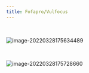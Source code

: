 ```yaml
---
title: Fofapro/Vulfocus
---
```


<template>
  <div style="background-color: #F5F5F5; padding: 24px;">
    <a-page-header
      :ghost="false"
      title="Fofapro/Vulfocus"
      sub-title="通过网络拓扑编排，构建大规模高真实度模拟环境"
      @back="() => $router.go(-1)"
    >
      <template>
      <a-comment>
        <a slot="author">Vulfocus</a>
        <a-avatar
          slot="avatar"
          src="/img/fofavul.ico"
          alt="Vulfocus"
        />
        <p slot="content">
          Vulfocus漏洞分析验证平台汇聚多种类型漏洞，包含系统、数据库、中间件、web应用的多种类型，可快速启动漏洞环境实例。同时通过网络拓扑编排，构建大规模高真实度模拟环境，开展以实战能力为导向的综合性实操演练活动的专业平台，以满足用户在人才培养、实战演练、评估测试、技术研究等场景应用。
        </p>
        </a-tooltip>
      </a-comment>
    </template>
      <template slot="extra">
        <a-button href="https://github.com/fofapro/vulfocus" key="1" type="primary">
          Github
        </a-button>
      </template>
      <a-descriptions size="small" :column="4">
        <a-descriptions-item label="项目创作者">
          <a>Vulfocus</a>
        </a-descriptions-item>
        <a-descriptions-item label="安全方向">
          <a>漏洞威胁分析</a>
        </a-descriptions-item>
        <a-descriptions-item label="创建时间">
          <a>2020-04-22</a>
        </a-descriptions-item>
      </a-descriptions>
    </a-page-header>
  </div>
</template>

<style>
tr:last-child td {
  padding-bottom: 0;
}
</style>




<br/>

![image-20220328175634489](https://security-1310978225.cos.ap-beijing.myqcloud.com/public/img/image-20220328175634489.png)

<br/>

![image-20220328175728660](https://security-1310978225.cos.ap-beijing.myqcloud.com/public/img/image-20220328175728660.png)
